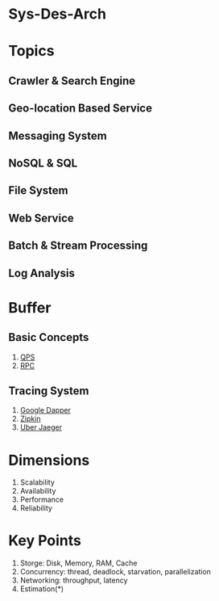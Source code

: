 # Sys-Des-Arch

# Topics

## Crawler & Search Engine

## Geo-location Based Service

## Messaging System

## NoSQL & SQL

## File System

## Web Service

## Batch & Stream Processing

## Log Analysis

# Buffer

## Basic Concepts

1. [QPS](https://en.wikipedia.org/wiki/Queries_per_second)
2. [RPC](https://en.wikipedia.org/wiki/Remote_procedure_call)

## Tracing System

1. [Google Dapper](https://research.google.com/pubs/pub36356.html)
2. [Zipkin](http://zipkin.io/)
3. [Uber Jaeger](https://eng.uber.com/distributed-tracing/)

# Dimensions

1. Scalability
2. Availability
3. Performance
4. Reliability

# Key Points

1. Storge: Disk, Memory, RAM, Cache
2. Concurrency: thread, deadlock, starvation, parallelization
3. Networking: throughput, latency
4. Estimation(*)
